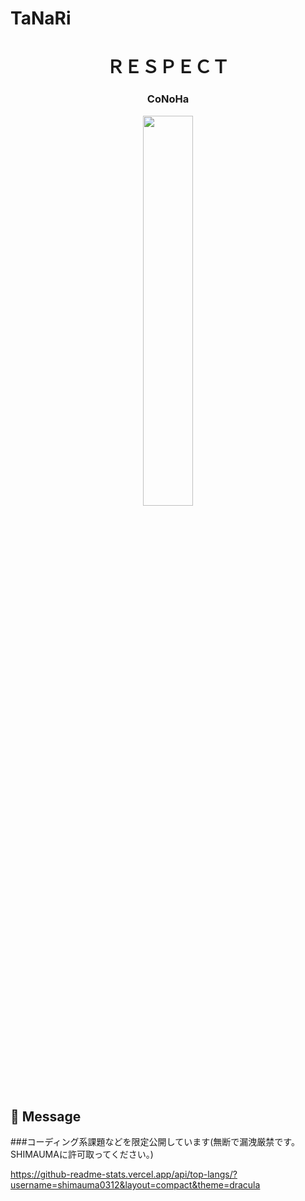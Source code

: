 # TaNaRi
<h1 align="center">ＲＥＳＰＥＣＴ</h1>
<h3 align="center">CoNoHa</h3>

<p align="center">
  <img src="https://pbs.twimg.com/media/FcrHPPEaEAAartP?format=png&name=360x360" width=40%>
</p>

## 💬 Message
###コーディング系課題などを限定公開しています(無断で漏洩厳禁です。SHIMAUMAに許可取ってください。)

https://github-readme-stats.vercel.app/api/top-langs/?username=shimauma0312&layout=compact&theme=dracula

